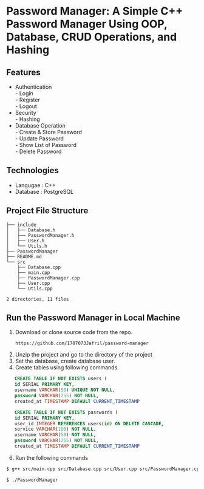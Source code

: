 # Password Manager: A Simple C++ Password Manager Using OOP, Database, CRUD Operations, and Hashing

## Features  
- Authentication  
      - Login  
      - Register  
      - Logout  
- Security  
      - Hashing  
- Database Operation  
      - Create & Store Password  
      - Update Password  
      - Show List of Password  
      - Delete Password  

## Technologies 
- Langugae : C++
- Database : PostgreSQL

## Project File Structure
```text
├── include
│   ├── Database.h
│   ├── PasswordManager.h
│   ├── User.h
│   └── Utils.h
├── PasswordManager
├── README.md
└── src
    ├── Database.cpp
    ├── main.cpp
    ├── PasswordManager.cpp
    ├── User.cpp
    └── Utils.cpp

2 directories, 11 files
```
## Run the Password Manager in Local Machine  
1. Download or clone source code from the repo.
   ```text
   https://github.com/1707073Jafril/password-manager
   ```
2. Unzip the project and go to the directory of the project  
3. Set the database, create database user.
4. Create tables using following commands.
 ```sql
    CREATE TABLE IF NOT EXISTS users (
    id SERIAL PRIMARY KEY,
    username VARCHAR(50) UNIQUE NOT NULL,
    password VARCHAR(255) NOT NULL,
    created_at TIMESTAMP DEFAULT CURRENT_TIMESTAMP
```
   
 ```sql
    CREATE TABLE IF NOT EXISTS passwords (
    id SERIAL PRIMARY KEY,
    user_id INTEGER REFERENCES users(id) ON DELETE CASCADE,
    service VARCHAR(100) NOT NULL,
    username VARCHAR(50) NOT NULL,
    password VARCHAR(255) NOT NULL,
    created_at TIMESTAMP DEFAULT CURRENT_TIMESTAMP
 ```
   
6. Run the following commands
```bash
$ g++ src/main.cpp src/Database.cpp src/User.cpp src/PasswordManager.cpp src/Utils.cpp -o PasswordManager -Iinclude -lpqxx -lpq -lssl -lcrypto
```
```bash
$ ./PasswordManager
```
